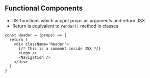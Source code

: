 ## Functional Components

<v-clicks>

* JS-functions which accpet props as arguments and return JSX
* Return is equivalent to `render()` method in classes

</v-clicks>

<v-click>

```tsx title="Functional Components"
const Header = (props) => {
  return (
    <div className='header'>
      {/* This is a comment inside JSX */}
      <Logo />
      <Navigation />
    </div>
  )
}
```

</v-click>
